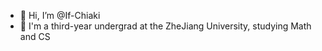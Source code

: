- 👋 Hi, I’m @If-Chiaki
- 🍥 I'm a third-year undergrad at the ZheJiang University, studying Math and CS

<!---
If-Chiaki/If-Chiaki is a ✨ special ✨ repository because its `README.md` (this file) appears on your GitHub profile.
You can click the Preview link to take a look at your changes.
--->
